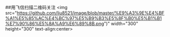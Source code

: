
##用飞信扫描二维码关注
<img src="https://github.com/liu8521/image/blob/master/%E9%A3%9E%E4%BF%A1%E5%85%AC%E4%BC%97%E5%B9%B3%E5%8F%B0%E5%B1%B1%E7%90%86%E5%8A%A9%E6%89%8B.png")" width="300" height="300" text-align:center> 

